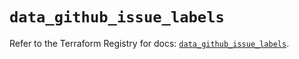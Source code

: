 # `data_github_issue_labels`

Refer to the Terraform Registry for docs: [`data_github_issue_labels`](https://registry.terraform.io/providers/integrations/github/6.3.0/docs/data-sources/issue_labels).
